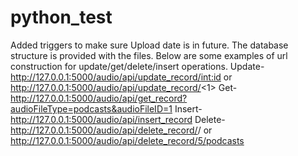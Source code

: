 # python_test
Added triggers to make sure Upload date is in future.
The database structure is provided with the files.
Below are some examples of url construction for update/get/delete/insert operations.
Update-http://127.0.0.1:5000/audio/api/update_record/<int:id> or http://127.0.0.1:5000/audio/api/update_record/<1>
Get-http://127.0.0.1:5000/audio/api/get_record?audioFileType=podcasts&audioFileID=1
Insert-http://127.0.0.1:5000/audio/api/insert_record
Delete-http://127.0.0.1:5000/audio/api/delete_record/<id>/<FileType> or http://127.0.0.1:5000/audio/api/delete_record/5/podcasts
